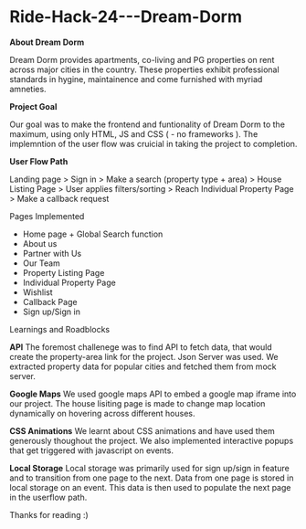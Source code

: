 # Ride-Hack-24---Dream-Dorm

**About Dream Dorm**
<br>

Dream Dorm provides apartments, co-living and PG properties on rent across major cities in the country. These properties exhibit professional standards in hygine, maintainence and come furnished with myriad amneties. 

**Project Goal**

Our goal was to make the frontend and funtionality of Dream Dorm to the maximum, using only HTML, JS and CSS ( - no frameworks ). The implemntion of the user flow was cruicial in taking the project to completion.   


**User Flow Path** 

Landing page  >  Sign in  > Make a search (property type + area)  >  House Listing Page  >  User applies filters/sorting  >  Reach Individual Property Page  >   Make a callback request 

 Pages Implemented 

* Home page + Global Search function  
* About us 
* Partner with Us
* Our Team 
* Property Listing Page 
* Individual Property Page 
* Wishlist 
* Callback Page
* Sign up/Sign in 

 Learnings and Roadblocks

**API** 
The foremost challenege was to find API to fetch data, that would create the property-area link for the project. Json Server was used.  We extracted property data for popular cities and fetched them from mock server.  

**Google Maps** 
We used google maps API to embed a google map iframe into our project. The house lisiting page is made to change map location dynamically on hovering across different houses. 

**CSS Animations** 
We learnt about CSS animations and have used them generously thoughout the project. We also implemented interactive popups that get triggered with javascript on events. 

**Local Storage** 
Local storage was primarily used for sign up/sign in feature and to transition from one page to the next. Data from one page is stored in local storage on an event. This data is then used to populate the next page in the userflow path. 


Thanks for reading :) 
